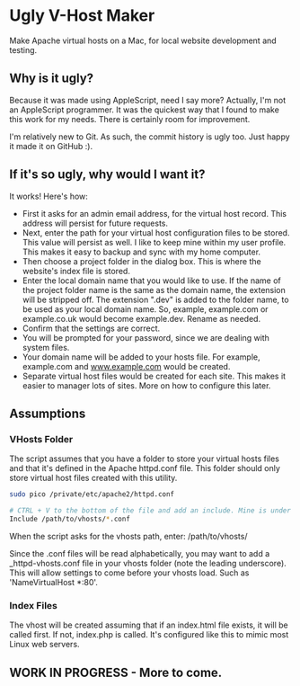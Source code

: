 Ugly V-Host Maker
=================

Make Apache virtual hosts on a Mac, for local website development and testing.

## Why is it ugly?
Because it was made using AppleScript, need I say more? Actually, I'm not an AppleScript programmer. It was the quickest way that I found to make this work for my needs. There is certainly room for improvement.

I'm relatively new to Git. As such, the commit history is ugly too. Just happy it made it on GitHub :).

## If it's so ugly, why would I want it?
It works! Here's how:
* First it asks for an admin email address, for the virtual host record. This address will persist for future requests.
* Next, enter the path for your virtual host configuration files to be stored. This value will persist as well. I like to keep mine within my user profile. This makes it easy to backup and sync with my home computer.
* Then choose a project folder in the dialog box. This is where the website's index file is stored.
* Enter the local domain name that you would like to use. If the name of the project folder name is the same as the domain name, the extension will be stripped off. The extension ".dev" is added to the folder name, to be used as your local domain name. So, example, example.com or example.co.uk would become example.dev. Rename as needed.
* Confirm that the settings are correct.
* You will be prompted for your password, since we are dealing with system files.
* Your domain name will be added to your hosts file. For example, example.com and www.example.com would be created.
* Separate virtual host files would be created for each site. This makes it easier to manager lots of sites. More on how to configure this later.

## Assumptions

### VHosts Folder
The script assumes that you have a folder to store your virtual hosts files and that it's defined in the Apache httpd.conf file. This folder should only store virtual host files created with this utility.
```sh
sudo pico /private/etc/apache2/httpd.conf

# CTRL + V to the bottom of the file and add an include. Mine is under the 'Virtual hosts' section.
Include /path/to/vhosts/*.conf
```
When the script asks for the vhosts path, enter: /path/to/vhosts/

Since the .conf files will be read alphabetically, you may want to add a _httpd-vhosts.conf file in your vhosts folder (note the leading underscore). This will allow settings to come before your vhosts load. Such as 'NameVirtualHost *:80'.

### Index Files
The vhost will be created assuming that if an index.html file exists, it will be called first. If not, index.php is called. It's configured like this to mimic most Linux web servers.

## WORK IN PROGRESS - More to come.
